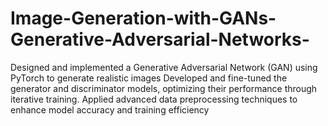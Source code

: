 # Image-Generation-with-GANs-Generative-Adversarial-Networks-
Designed and implemented a Generative Adversarial Network (GAN) using PyTorch to generate realistic images Developed and fine-tuned the generator and discriminator models, optimizing their performance through iterative training. Applied advanced data preprocessing techniques to enhance model accuracy and training efficiency
